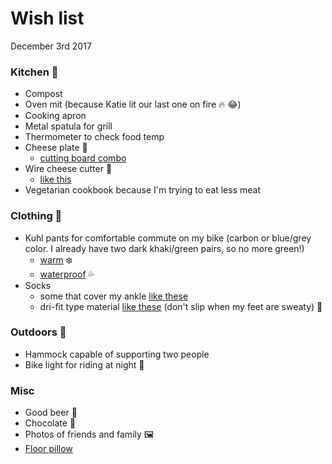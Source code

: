 # Wish list
December 3rd 2017

### Kitchen 🍳
- Compost
- Oven mit (because Katie lit our last one on fire 🔥 😂)
- Cooking apron
- Metal spatula for grill
- Thermometer to check food temp
- Cheese plate 🧀
  - [cutting board combo](http://a.co/1x22Ojx)
- Wire cheese cutter 🧀
  - [like this](http://a.co/d9OzLtF)
- Vegetarian cookbook because I'm trying to eat less meat

### Clothing 👔
- Kuhl pants for comfortable commute on my bike (carbon or blue/grey color. I already have two dark khaki/green pairs, so no more green!)
  - [warm](http://www.kuhl.com/kuhl/mens/pants/hot-rydr/) ❄️
  - [waterproof](http://www.kuhl.com/kuhl/mens/pants/the-outsider/) 💦
- Socks
  - some that cover my ankle [like these](http://a.co/bHX27ai)
  - dri-fit type material [like these](http://a.co/dGbZiLY) (don't slip when my feet are sweaty) 🏃

### Outdoors 🌳
- Hammock capable of supporting two people
- Bike light for riding at night 🔦

### Misc
- Good beer 🍺
- Chocolate 🍫
- Photos of friends and family 🖼
- [Floor pillow](https://society6.com/product/playmakers_floor-pillow?sku=s6-1031378p60a204v721a206v722#)
